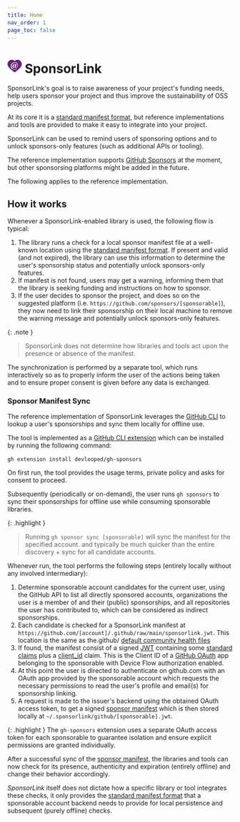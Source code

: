 ```yaml
---
title: Home
nav_order: 1
page_toc: false
---
```

# ![](https://github.com/devlooped/SponsorLink/raw/main/assets/img/sponsorlink-32.png) SponsorLink 

SponsorLink's goal is to raise awareness of your project's funding needs, 
help users sponsor your project and thus improve the sustainability of OSS 
projects.

At its core it is a [standard manifest format](spec.md), but reference implementations 
and tools are provided to make it easy to integrate into your project.

SponsorLink can be used to remind users of sponsoring options and to unlock 
sponsors-only features (such as additional APIs or tooling).

The reference implementation supports [GitHub Sponsors](https://github.com/sponsors) 
at the moment, but other sponsorsing platforms might be added in the future.

The following applies to the reference implementation.

## How it works

Whenever a SponsorLink-enabled library is used, the following flow is typical:

1. The library runs a check for a local sponsor manifest file at a 
   well-known location using the [standard manifest format](spec.md). If present 
   and valid (and not expired), the library can use this information to determine 
   the user's sponsorship status and potentially unlock sponsors-only features.
2. If manifest is not found, users may get a warning, informing them that the 
   library is seeking funding and instructions on how to sponsor.
3. If the user decides to sponsor the project, and does so on the suggested platform 
   (i.e. `https://github.com/sponsors/[sponsorable]`), they now need to link their sponsorship 
   on their local machine to remove the warning message and potentially unlock sponsors-only 
   features.

{: .note }
> SponsorLink does not determine how libraries and tools act upon the presence
> or absence of the manifest.

The synchronization is performed by a separate tool, which runs interactively so 
as to properly inform the user of the actions being taken and to ensure proper consent 
is given before any data is exchanged.

### Sponsor Manifest Sync

The reference implementation of SponsorLink leverages the [GitHub CLI](https://cli.github.com/) 
to lookup a user's sponsorships and sync them locally for offline use.

The tool is implemented as a [GitHub CLI extension](https://docs.github.com/en/github-cli/github-cli/using-github-cli-extensions) 
which can be installed by running the following command:

```shell
gh extension install devlooped/gh-sponsors
```

On first run, the tool provides the usage terms, private policy and asks for
consent to proceed.

Subsequently (periodically or on-demand), the user runs `gh sponsors` to 
sync their sponsorships for offline use while consuming sponsorable libraries. 

{: .highlight }
> Running `gh sponsor sync [sponsorable]` will sync the manifest for the specified account.
> and typically be much quicker than the entire discovery + sync for all candidate 
> accounts.

Whenever run, the tool performs the following steps (entirely locally without 
any involved intermediary):

1. Determine sponsorable account candidates for the current user, using the
   GitHub API to list all directly sponsored accounts, organizations the user is a 
   member of and their (public) sponsorships, and all repositories the user has contributed
   to, which can be considered as indirect sponsorships.
1. Each candidate is checked for a SponsorLink manifest at `https://github.com/[account]/.github/raw/main/sponsorlink.jwt`.
   This location is the same as the.github/ [default community health files](https://docs.github.com/en/communities/setting-up-your-project-for-healthy-contributions/creating-a-default-community-health-file)
1. If found, the manifest consist of a signed [JWT](https://jwt.io) containing some 
   [standard claims](spec.html#sponsorable-manifest) plus a [client_id](https://www.rfc-editor.org/rfc/rfc8693.html#name-client_id-client-identifier)
   claim. This is the Client ID of a [GitHub OAuth](https://docs.github.com/en/apps/oauth-apps/building-oauth-apps/creating-an-oauth-app) 
   app belonging to the sponsorable with Device Flow authorization enabled.
1. At this point the user is directed to authenticate on github.com with an OAuth app provided 
   by the sponsorable account which requests the necessary permissions to read the user's profile 
   and email(s) for sponsorship linking. 
1. A request is made to the issuer's backend using the obtained OAuth access token, to get a 
   signed [sponsor manifest](spec.html#sponsor-manifest) which is then stored locally at `~/.sponsorlink/github/[sponsorable].jwt`.

{: .highlight }
The `gh-sponsors` extension uses a separate OAuth access token for each sponsorable 
to guarantee isolation and ensure explicit permissions are granted individually.

After a successful sync of the [sponsor manifest](spec.html#sponsor-manifest), the 
libraries and tools can now check for its presence, authenticity and expiration 
(entirely offline) and change their behavior accordingly.

*SponsorLink* itself does not dictate how a specific library or tool integrates 
these checks, it only provides the [standard manifest format](spec.md) 
that a sponsorable account backend needs to provide for local persistence 
and subsequent (purely offline) checks.
